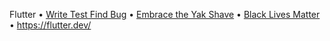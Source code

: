 Flutter • [Write Test Find Bug](https://github.com/flutter/flutter/wiki/Style-guide-for-Flutter-repo#write-test-find-bug) • [Embrace the Yak Shave](https://github.com/flutter/flutter/wiki/Style-guide-for-Flutter-repo#lazy-programming) • [Black Lives Matter](https://blacklivesmatter.com/) • https://flutter.dev/